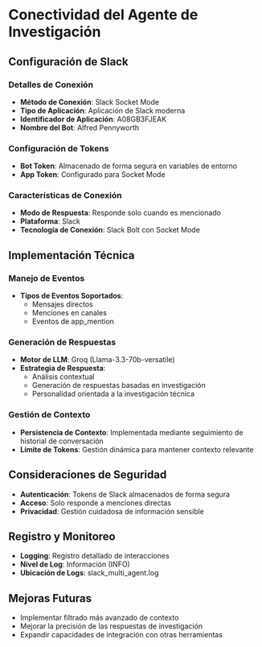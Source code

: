 # Conectividad del Agente de Investigación

## Configuración de Slack

### Detalles de Conexión

- **Método de Conexión**: Slack Socket Mode
- **Tipo de Aplicación**: Aplicación de Slack moderna
- **Identificador de Aplicación**: A08GB3FJEAK
- **Nombre del Bot**: Alfred Pennyworth

### Configuración de Tokens

- **Bot Token**: Almacenado de forma segura en variables de entorno
- **App Token**: Configurado para Socket Mode

### Características de Conexión

- **Modo de Respuesta**: Responde solo cuando es mencionado
- **Plataforma**: Slack
- **Tecnología de Conexión**: Slack Bolt con Socket Mode

## Implementación Técnica

### Manejo de Eventos

- **Tipos de Eventos Soportados**:
  - Mensajes directos
  - Menciones en canales
  - Eventos de app_mention

### Generación de Respuestas

- **Motor de LLM**: Groq (Llama-3.3-70b-versatile)
- **Estrategia de Respuesta**: 
  - Análisis contextual
  - Generación de respuestas basadas en investigación
  - Personalidad orientada a la investigación técnica

### Gestión de Contexto

- **Persistencia de Contexto**: Implementada mediante seguimiento de historial de conversación
- **Límite de Tokens**: Gestión dinámica para mantener contexto relevante

## Consideraciones de Seguridad

- **Autenticación**: Tokens de Slack almacenados de forma segura
- **Acceso**: Solo responde a menciones directas
- **Privacidad**: Gestión cuidadosa de información sensible

## Registro y Monitoreo

- **Logging**: Registro detallado de interacciones
- **Nivel de Log**: Información (INFO)
- **Ubicación de Logs**: slack_multi_agent.log

## Mejoras Futuras

- Implementar filtrado más avanzado de contexto
- Mejorar la precisión de las respuestas de investigación
- Expandir capacidades de integración con otras herramientas
